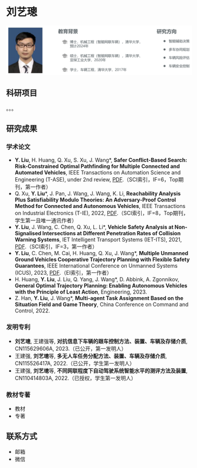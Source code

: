 # 刘艺璁

![](background.png)

## 科研项目

。。。

## 研究成果

### 学术论文

- **Y. Liu**, H. Huang, Q. Xu, S. Xu, J. Wang*, **Safer Conflict-Based Search: Risk-Constrained Optimal Pathfinding for Multiple Connected and Automated Vehicles**, IEEE Transactions on Automation Science and Engineering (T-ASE), under 2nd review, [PDF](/papers/IEEE-TASE.pdf).（SCI索引，IF=6，Top期刊，第一作者）
- Q. Xu, **Y. Liu***, J. Pan, J. Wang, J. Wang, K. Li, **Reachability Analysis Plus Satisfiability Modulo Theories: An Adversary-Proof Control Method for Connected and Autonomous Vehicles**, IEEE Transactions on Industrial Electronics (T-IE), 2022, [PDF](/papers/IEEE-TIE.pdf).（SCI索引，IF=8，Top期刊，学生第一且唯一通讯作者）
- **Y. Liu**, J. Wang, C. Chen, Q. Xu, L. Li*, **Vehicle Safety Analysis at Non-Signalised Intersections at Different Penetration Rates of Collision Warning Systems**, IET Intelligent Transport Systems (IET-ITS), 2021, [PDF](/papers/IET-ITS.pdf).（SCI索引，IF=3，第一作者）
- **Y. Liu**, C. Chen, M. Cai, H. Huang, Q. Xu, J. Wang*, **Multiple Unmanned Ground Vehicles Cooperative Trajectory Planning with Flexible Safety Guarantees**, IEEE International Conference on Unmanned Systems (ICUS), 2023, [PDF](/papers/IEEE-ICUS.pdf).（EI索引，第一作者）
- H. Huang, **Y. Liu**, J. Liu, Q. Yang, J. Wang*, D. Abbink, A. Zgonnikov, **General Optimal Trajectory Planning: Enabling Autonomous Vehicles with the Principle of Least Action**, Engineering, 2023.
- Z. Han, **Y. Liu**, J. Wang*, **Multi-agent Task Assignment Based on the Situation Field and Game Theory**, China Conference on Command and Control, 2022.

### 发明专利

- **刘艺璁**, 王建强等, **对抗信息下车辆的跟车控制方法、装置、车辆及存储介质**, CN115629606A, 2023.（已公开，第一发明人）
- 王建强, **刘艺璁**等, **多无人车任务分配方法、装置、车辆及存储介质**, CN115526417A, 2022.（已公开，学生第一发明人）
- 王建强, **刘艺璁**等, **不同网联程度下自动驾驶系统智能水平的测评方法及装置**, CN110414803A, 2022.（已授权，学生第一发明人）

### 教材专著

- 教材
- 专著

## 联系方式

- 邮箱
- 微信

